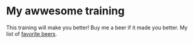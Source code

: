 # My awwesome training
This training will make you better!
Buy me a beer if it made you better.
My list of [favorite beers](beers.md).
